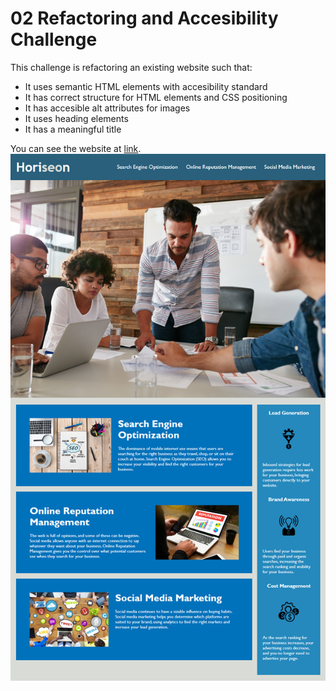# 02 Refactoring and Accesibility Challenge

This challenge is refactoring an existing website such that:

- It uses semantic HTML elements with accesibility standard
- It has correct structure for HTML elements and CSS positioning
- It has accesible alt attributes for images
- It uses heading elements
- It has a meaningful title

You can see the website at [link](https://itzelmariana.github.io/UTA-22-C02-Accessibility/).
![Website Picture](docs/01-html-css-git-homework-demo.png)
